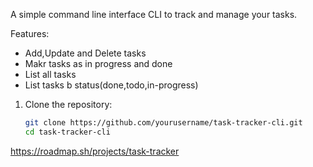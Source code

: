 A simple command line interface CLI to track and manage your tasks.

Features:
- Add,Update and Delete tasks
- Makr tasks as in progress and done
- List all tasks
- List tasks b status(done,todo,in-progress)


1. Clone the repository:
   ```sh
   git clone https://github.com/yourusername/task-tracker-cli.git
   cd task-tracker-cli
https://roadmap.sh/projects/task-tracker
